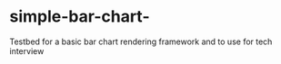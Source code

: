# simple-bar-chart-
Testbed for a basic bar chart rendering framework and to use for tech interview
